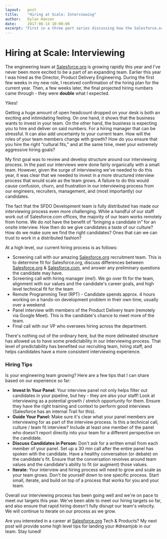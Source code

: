 ```yaml
---
layout:   post
title:    "Hiring at Scale: Interviewing"
author:   Dylan Hansen
date:     2017-06-14 10:00:00
excerpt: "First in a three part series discussing how the Salesforce.org Product Delivery is growing.  Read on to hear tips and tricks for growing your engineering team, starting with the interview process."
---
```


# Hiring at Scale: Interviewing

The engineering team at [Salesforce.org](http://salesforce.org/) is growing rapidly this year and I've never been more excited to be a part of an expanding team.  Earlier this year I was hired as the Director, Product Delivery Engineering.  During the first few weeks in my new role, I received confirmation of the hiring plan for the current year. Then, a few weeks later, the final projected hiring numbers came through - they were **double** what I expected. 

Yikes!

Getting a huge amount of open headcount dropped on your desk is both an exciting and intimidating feeling.  On one hand, it shows that the business wants to invest in your team.  On the other hand, the business is expecting you to hire and deliver on said numbers.  For a hiring manager that can be stressful.  It can also add uncertainty to your current team.  How will the roles of your team members change with growth?  How do you ensure that you hire the right “cultural fits,” and at the same time, meet your extremely aggressive hiring goals?

My first goal was to review and develop structure around our interviewing process.  In the past our interviews were done fairly organically with a small team.  However, given the surge of interviewing we've needed to do this year, it was clear that we needed to invest in a more structured interview process that would scale as the team grows.  A failure to do this would cause confusion, churn, and frustration in our interviewing process from our engineers, recruiters, management, and (most importantly) our candidates.

The fact that the SFDO Development team is fully distributed has made our interviewing process even more challenging.  While a handful of our staff work out of Salesforce.com offices, the majority of our team works remotely from home.  We do not have the benefit of “bringing a candidate in” for an onsite interview.  How then do we give candidates a taste of our culture? How do we make sure we find the right candidates? Ones that can we can trust to work in a distributed fashion?

At a high level, our current hiring process is as follows:

* Screening call with our amazing [Salesforce.org](http://salesforce.org/) recruitment team.  This is to determine fit for Salesforce.org, discuss differences between [Salesforce.org](http://salesforce.org/) & [Salesforce.com](http://salesforce.com/), and answer any preliminary questions the candidate may have.
* Screening call with hiring manager (me!).  We go over fit for the team, alignment with our values and the candidate's career goals, and high level technical fit for the team
* Remote Programming Test (RPT) - Candidate spends approx. 4 hours working on a hands-on development problem in their own time, usually over a weekend
* Panel interview with members of the Product Delivery team (remotely via Google Meet).  This is the candidate's chance to meet more of the team.
* Final call with our VP who oversees hiring across the department.

There's nothing out of the ordinary here, but the more delineated structure has allowed us to have some predictability in our interviewing process. That level of predictability has benefited our recruiting team, hiring staff, and helps candidates have a more consistent interviewing experience.

### Hiring Tips

Is your engineering team growing?  Here are a few tips that I can share based on our experience so far:

* **Invest In Your Panel:**  Your interview panel not only helps filter out candidates in your pipeline, but hey - they are also your staff!  Look at interviewing as a potential growth / stretch opportunity for them. Ensure they have the right training and context to perform good interviews (Salesforce has an internal Trail for this).
* **Guide Your Panel:** Make sure it's clear what your panel members are interviewing for as part of the interview process. Is this a technical call, culture / team fit interview? Include at least one member of the panel who doesn't report directly into your team for a different perspective on the candidate.
* **Discuss Candidates in Person:** Don't ask for a written email from each member of your panel. Set up a 30 min call after the entire panel has spoken with the candidate. Have a healthy conversation (or debate) on the candidate's fit. Ensure that the conversation revolves around team values and the candidate's ability to fit (or augment) those values.
* **Iterate:** Your interview and hiring process will need to grow and scale as your team grows. Don't tie yourself down to one specific process.   Start small, iterate, and build on top of a process that works for you and your team.

Overall our interviewing process has been going well and we're on pace to meet our targets this year.  We've been able to meet our hiring targets so far, and also ensure that rapid hiring doesn't fully disrupt our team's velocity.  We will continue to iterate on our process as we grow.

Are you interested in a career at [Salesforce.org](http://salesforce.org/) Tech & Products?  My next post will provide some high level tips for landing your #dreamjob in our team.  Stay tuned!